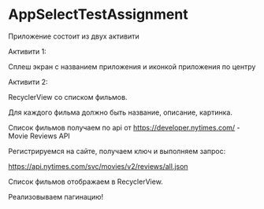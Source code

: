 # AppSelectTestAssignment

Приложение состоит из двух активити

Активити 1:
 
Сплеш экран с названием приложения и иконкой приложения по центру

Активити 2:

RecyclerView со списком фильмов. 

Для каждого фильма должно быть название, описание, картинка. 

Список фильмов получаем по api от https://developer.nytimes.com/ -  Movie Reviews API


Регистрируемся на сайте, получаем ключ и выполняем запрос:

https://api.nytimes.com/svc/movies/v2/reviews/all.json


Список фильмов отображаем в RecyclerView. 

Реализовываем пагинацию!
